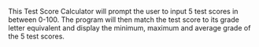 This Test Score Calculator will prompt the user to input 5 test scores in between 0-100.
The program will then match the test score to its grade letter equivalent
and display the minimum, maximum and average grade of the 5 test scores.
